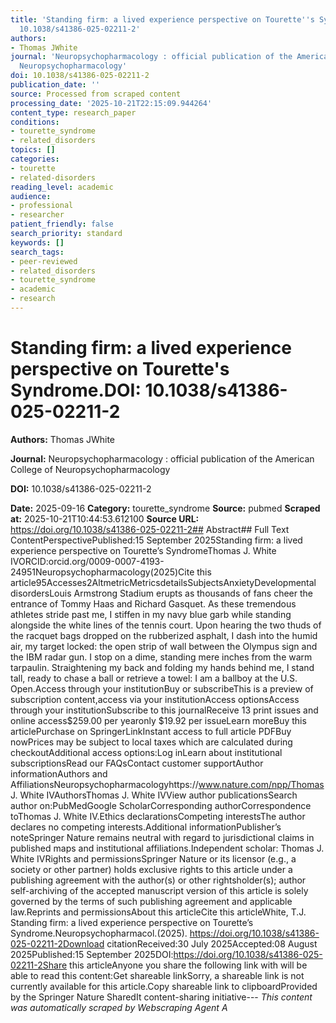 ```yaml
---
title: 'Standing firm: a lived experience perspective on Tourette''s Syndrome.**DOI:**
  10.1038/s41386-025-02211-2'
authors:
- Thomas JWhite
journal: 'Neuropsychopharmacology : official publication of the American College of
  Neuropsychopharmacology'
doi: 10.1038/s41386-025-02211-2
publication_date: ''
source: Processed from scraped content
processing_date: '2025-10-21T22:15:09.944264'
content_type: research_paper
conditions:
- tourette_syndrome
- related_disorders
topics: []
categories:
- tourette
- related-disorders
reading_level: academic
audience:
- professional
- researcher
patient_friendly: false
search_priority: standard
keywords: []
search_tags:
- peer-reviewed
- related_disorders
- tourette_syndrome
- academic
- research
---
```


# Standing firm: a lived experience perspective on Tourette's Syndrome.**DOI:** 10.1038/s41386-025-02211-2

**Authors:** Thomas JWhite

**Journal:** Neuropsychopharmacology : official publication of the American College of Neuropsychopharmacology

**DOI:** 10.1038/s41386-025-02211-2

**Date:** 2025-09-16
**Category:** tourette_syndrome
**Source:** pubmed
**Scraped at:** 2025-10-21T10:44:53.612100
**Source URL:** https://doi.org/10.1038/s41386-025-02211-2## Abstract## Full Text ContentPerspectivePublished:15 September 2025Standing firm: a lived experience perspective on Tourette’s SyndromeThomas J. White IVORCID:orcid.org/0009-0007-4193-24951Neuropsychopharmacology(2025)Cite this article95Accesses2AltmetricMetricsdetailsSubjectsAnxietyDevelopmental disordersLouis Armstrong Stadium erupts as thousands of fans cheer the entrance of Tommy Haas and Richard Gasquet. As these tremendous athletes stride past me, I stiffen in my navy blue garb while standing alongside the white lines of the tennis court. Upon hearing the two thuds of the racquet bags dropped on the rubberized asphalt, I dash into the humid air, my target locked: the open strip of wall between the Olympus sign and the IBM radar gun. I stop on a dime, standing mere inches from the warm tarpaulin. Straightening my back and folding my hands behind me, I stand tall, ready to chase a ball or retrieve a towel: I am a ballboy at the U.S. Open.Access through your institutionBuy or subscribeThis is a preview of subscription content,access via your institutionAccess optionsAccess through your institutionSubscribe to this journalReceive 13 print issues and online access$259.00 per yearonly $19.92 per issueLearn moreBuy this articlePurchase on SpringerLinkInstant access to full article PDFBuy nowPrices may be subject to local taxes which are calculated during checkoutAdditional access options:Log inLearn about institutional subscriptionsRead our FAQsContact customer supportAuthor informationAuthors and AffiliationsNeuropsychopharmacologyhttps://www.nature.com/npp/Thomas J. White IVAuthorsThomas J. White IVView author publicationsSearch author on:PubMedGoogle ScholarCorresponding authorCorrespondence toThomas J. White IV.Ethics declarationsCompeting interestsThe author declares no competing interests.Additional informationPublisher’s noteSpringer Nature remains neutral with regard to jurisdictional claims in published maps and institutional affiliations.Independent scholar: Thomas J. White IVRights and permissionsSpringer Nature or its licensor (e.g., a society or other partner) holds exclusive rights to this article under a publishing agreement with the author(s) or other rightsholder(s); author self-archiving of the accepted manuscript version of this article is solely governed by the terms of such publishing agreement and applicable law.Reprints and permissionsAbout this articleCite this articleWhite, T.J. Standing firm: a lived experience perspective on Tourette’s Syndrome.Neuropsychopharmacol.(2025). https://doi.org/10.1038/s41386-025-02211-2Download citationReceived:30 July 2025Accepted:08 August 2025Published:15 September 2025DOI:https://doi.org/10.1038/s41386-025-02211-2Share this articleAnyone you share the following link with will be able to read this content:Get shareable linkSorry, a shareable link is not currently available for this article.Copy shareable link to clipboardProvided by the Springer Nature SharedIt content-sharing initiative---
*This content was automatically scraped by Webscraping Agent A*
